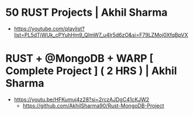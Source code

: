 # 50 RUST Projects | Akhil Sharma
- https://youtube.com/playlist?list=PL5dTjWUk_cPYuhHm9_QImW7_u4lr5d6zO&si=F79LZMoj0XfqBpVX

# RUST + ‪@MongoDB‬ + WARP [ Complete Project ] ( 2 HRS ) | Akhil Sharma
- https://youtu.be/HFKumuj4z28?si=2rczAJDgC41cKJW2
  - https://github.com/AkhilSharma90/Rust-MongoDB-Project
